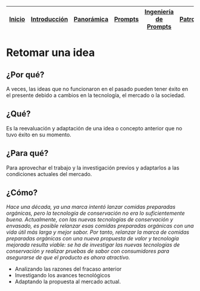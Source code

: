 <div align=right>

|[Inicio](/README.md)|[Introducción](/documentos/intro.md)|[Panorámica](/documentos/panorámica.md)|[Prompts](/documentos/prompts/README.md)|[Ingeniería de Prompts](/documentos/ingenieriaDePrompts/README.md)|[Patrones](/documentos/ingenieriaDePrompts/patrones/README.md)|[Casos de Uso](/documentos/casosDeUso/README.md)|
|-|-|-|-|-|-|-

</div>

# Retomar una idea

## ¿Por qué?

A veces, las ideas que no funcionaron en el pasado pueden tener éxito en el presente debido a cambios en la tecnología, el mercado o la sociedad.

## ¿Qué?

Es la reevaluación y adaptación de una idea o concepto anterior que no tuvo éxito en su momento.

## ¿Para qué?

Para aprovechar el trabajo y la investigación previos y adaptarlos a las condiciones actuales del mercado.

## ¿Cómo?

*Hace una década, ya una marca intentó lanzar comidas preparadas orgánicas, pero la tecnología de conservación no era lo suficientemente buena. Actualmente, con las nuevas tecnologías de conservación y envasado, es posible relanzar esas comidas preparadas orgánicas con una vida útil más larga y mejor sabor. Por tanto, relanzar la marca de comidas preparadas orgánicas con una nueva propuesta de valor y tecnología mejorada resulta viable: se ha de investigar las nuevas tecnologías de conservación y realizar pruebas de sabor con consumidores para asegurarse de que el producto es ahora atractivo.*

- Analizando las razones del fracaso anterior
- Investigando los avances tecnológicos
- Adaptando la propuesta al mercado actual.
